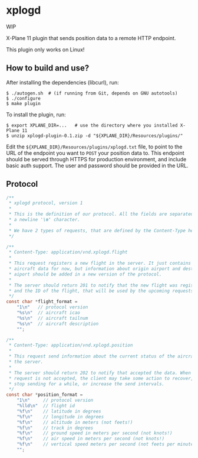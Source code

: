 # xplogd

WIP

X-Plane 11 plugin that sends position data to a remote HTTP endpoint.

This plugin only works on Linux!


## How to build and use?

After installing the dependencies (libcurl), run:

    $ ./autogen.sh  # (if running from Git, depends on GNU autotools)
    $ ./configure
    $ make plugin

To install the plugin, run:

    $ export XPLANE_DIR=...   # use the directory where you installed X-Plane 11
    $ unzip xplogd-plugin-0.1.zip -d "${XPLANE_DIR}/Resources/plugins/"

Edit the `${XPLANE_DIR}/Resources/plugins/xplogd.txt` file, to point to the URL
of the endpoint you want to `POST` your position data to. This endpoint should
be served through HTTPS for production environment, and include basic auth support.
The user and password should be provided in the URL.


## Protocol

```c
/**
 * xplogd protocol, version 1
 *
 * This is the definition of our protocol. All the fields are separated with
 * a newline '\n' character.
 *
 * We have 2 types of requests, that are defined by the Content-Type header.
 */

/**
 * Content-Type: application/vnd.xplogd.flight
 *
 * This request registers a new flight in the server. It just contains the
 * aircraft data for now, but information about origin airport and destination
 * aiport should be added in a new version of the protocol.
 *
 * The server should return 201 to notify that the new flight was registered,
 * and the ID of the flight, that will be used by the upcoming requests.
 */
const char *flight_format =
    "1\n"   // protocol version
    "%s\n"  // aircraft icao
    "%s\n"  // aircraft tailnum
    "%s\n"  // aircraft description
    "";

/**
 * Content-Type: application/vnd.xplogd.position
 *
 * This request send information about the current status of the aircraft to
 * the server.
 *
 * The server should return 202 to notify that accepted the data. When a
 * request is not accepted, the client may take some action to recover, like
 * stop sending for a while, or increase the send intervals.
 */
const char *position_format =
    "1\n"     // protocol version
    "%lld\n"  // flight id
    "%f\n"    // latitude in degrees
    "%f\n"    // longitude in degrees
    "%f\n"    // altitude in meters (not feets!)
    "%f\n"    // track in degrees
    "%f\n"    // ground speed in meters per second (not knots!)
    "%f\n"    // air speed in meters per second (not knots!)
    "%f\n"    // vertical speed meters per second (not feets per minute!)
    "";
```
